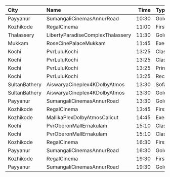 | City          | Name                             |  Time | Type          | Price | Capacity | Booked |
| :------------ | :------------------------------- | ----: | :------------ | ----: | -------: | -----: |
| Payyanur      | SumangaliCinemasAnnurRoad        | 10:30 | GoldenCircle  |  110₹ |      192 |     99 |
| Kozhikode     | RegalCinema                      | 11:00 | FirstClassSc3 |  200₹ |       79 |     27 |
| Thalassery    | LibertyParadiseComplexThalassery | 11:30 | Gold          |  125₹ |      214 |    181 |
| Mukkam        | RoseCinePalaceMukkam             | 11:45 | Executive     |  112₹ |      161 |     89 |
| Kochi         | PvrLuluKochi                     | 13:25 | Classic       |  140₹ |       39 |     39 |
| Kochi         | PvrLuluKochi                     | 13:25 | ClassicPlus   |  160₹ |       91 |     91 |
| Kochi         | PvrLuluKochi                     | 13:25 | Prime         |  190₹ |       68 |     68 |
| Kochi         | PvrLuluKochi                     | 13:25 | Recliner      |  350₹ |       10 |     10 |
| SultanBathery | AiswaryaCineplex4KDolbyAtmos     | 13:30 | SofaSeat      |  170₹ |       44 |     31 |
| SultanBathery | AiswaryaCineplex4KDolbyAtmos     | 13:30 | GoldClass     |  110₹ |       63 |     31 |
| Payyanur      | SumangaliCinemasAnnurRoad        | 13:30 | GoldenCircle  |  110₹ |      192 |     98 |
| Kozhikode     | RegalCinema                      | 13:45 | FirstClassSc3 |  200₹ |       79 |     67 |
| Kozhikode     | MallikaPlexDolbyAtmosCalicut     | 14:45 | Executive     |  140₹ |      157 |     81 |
| Kochi         | PvrOberonMallErnakulam           | 15:10 | Classic       |  140₹ |       54 |     51 |
| Kochi         | PvrOberonMallErnakulam           | 15:10 | ClassicPlus   |  170₹ |      104 |    104 |
| Kozhikode     | RegalCinema                      | 16:30 | FirstClassSc3 |  200₹ |       79 |     27 |
| Payyanur      | SumangaliCinemasAnnurRoad        | 16:30 | GoldenCircle  |  110₹ |      192 |     95 |
| Kozhikode     | RegalCinema                      | 19:30 | FirstClassSc3 |  200₹ |       79 |     41 |
| Payyanur      | SumangaliCinemasAnnurRoad        | 19:30 | GoldenCircle  |  110₹ |      192 |    102 |
